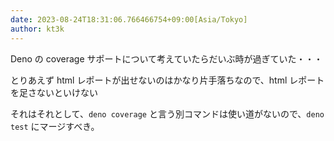 ```yaml
---
date: 2023-08-24T18:31:06.766466754+09:00[Asia/Tokyo]
author: kt3k
---
```

Deno の coverage サポートについて考えていたらだいぶ時が過ぎていた・・・

とりあえず html レポートが出せないのはかなり片手落ちなので、html レポートを足さないといけない

それはそれとして、`deno coverage` と言う別コマンドは使い道がないので、`deno test` にマージすべき。
